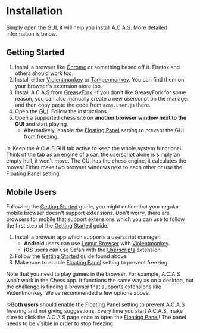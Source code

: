 # Installation

Simply open the <a target="_about" href="../">GUI</a>, it will help you install A.C.A.S. More detailed information is below.

## Getting Started

1. Install a browser like [Chrome](https://www.google.com/chrome/) or something based off it. Firefox and others should work too.
2. Install either [Violentmonkey](https://violentmonkey.github.io/) or [Tampermonkey](https://www.tampermonkey.net/). You can find them on your browser's extension store too.
3. Install A.C.A.S from [GreasyFork](https://greasyfork.org/en/scripts/459137-a-c-a-s-advanced-chess-assistance-system). If you don't like GreasyFork for some reason, you can also manually create a new userscript on the manager and then copy paste the code from `acas.user.js` there.
4. Open the <a target="_about" href="../">GUI</a>. Follow the instructions.
5. Open a supported chess site on **another browser window next to the GUI** and start playing.
    - Alternatively, enable the <a target="_about" href="../?shl=pip">Floating Panel</a> setting to prevent the GUI from freezing.

!> Keep the A.C.A.S GUI tab active to keep the whole system functional. Think of the tab as an engine of a car, the userscript alone is simply an empty hull, it won't move. The GUI has the chess engine, it calculates the moves! Either make two browser windows next to each other or use the <a target="_about" href="../?shl=pip">Floating Panel</a> setting.

<div class="gas"></div>

## Mobile Users

Following the [Getting Started](#getting-started) guide, you might notice that your regular mobile browser doesn't support extensions. Don't worry, there are browsers for mobile that support extensions which you can use to follow the first step of the [Getting Started](#getting-started) guide.

1. Install a browser app which supports a userscript manager.
    - **Android** users can use [Lemur Browser](https://play.google.com/store/apps/details?id=com.lemurbrowser.exts) with [Violentmonkey](https://chromewebstore.google.com/detail/violentmonkey/jinjaccalgkegednnccohejagnlnfdag).
    - **iOS** users can use Safari with the [Userscripts](https://apps.apple.com/us/app/userscripts/id1463298887) extension.
2. Follow the [Getting Started](#getting-started) guide found above.
3. Make sure to enable  <a target="_about" href="../?shl=pip">Floating Panel</a> setting to prevent freezing.

Note that you need to play games in the browser. For example, A.C.A.S won’t work in the Chess app. It functions the same way as on a desktop, but the challenge is finding a browser that supports extensions like Violentmonkey. We’ve recommended a few options above.

!>**Both users** should enable the <a target="_about" href="../?shl=pip">Floating Panel</a> setting to prevent A.C.A.S freezing and not giving suggestions. Every time you start A.C.A.S, make sure to click the A.C.A.S page once to open the <a target="_about" href="../?shl=pip">Floating Panel</a>! The panel needs to be visible in order to stop freezing.